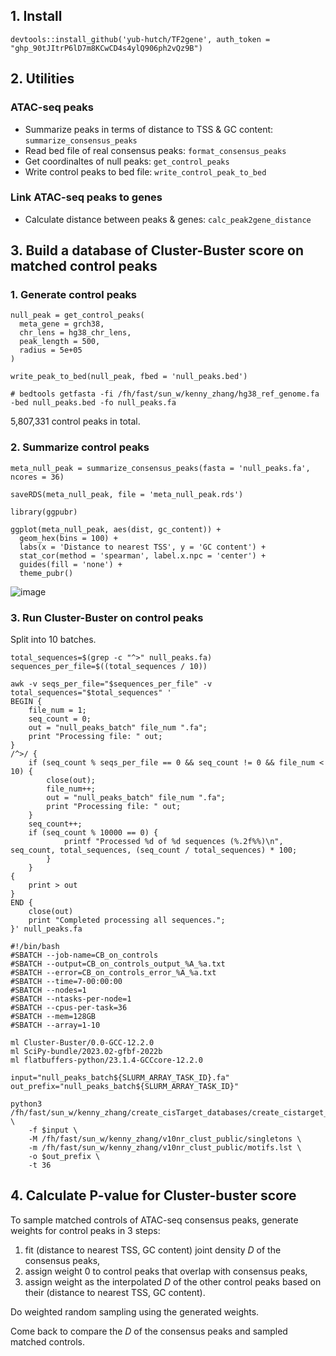 
## 1. Install

`devtools::install_github('yub-hutch/TF2gene', auth_token = "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")`


## 2. Utilities

### ATAC-seq peaks

- Summarize peaks in terms of distance to TSS & GC content: `summarize_consensus_peaks`
- Read bed file of real consensus peaks: `format_consensus_peaks`
- Get coordinaltes of null peaks: `get_control_peaks`
- Write control peaks to bed file: `write_control_peak_to_bed`

### Link ATAC-seq peaks to genes

- Calculate distance between peaks & genes: `calc_peak2gene_distance`


## 3. Build a database of Cluster-Buster score on matched control peaks

### 1. Generate control peaks

```
null_peak = get_control_peaks(
  meta_gene = grch38,
  chr_lens = hg38_chr_lens,
  peak_length = 500,
  radius = 5e+05
)

write_peak_to_bed(null_peak, fbed = 'null_peaks.bed')

# bedtools getfasta -fi /fh/fast/sun_w/kenny_zhang/hg38_ref_genome.fa -bed null_peaks.bed -fo null_peaks.fa
```

5,807,331 control peaks in total.

### 2. Summarize control peaks

```
meta_null_peak = summarize_consensus_peaks(fasta = 'null_peaks.fa', ncores = 36)

saveRDS(meta_null_peak, file = 'meta_null_peak.rds')
```

```
library(ggpubr)

ggplot(meta_null_peak, aes(dist, gc_content)) +
  geom_hex(bins = 100) +
  labs(x = 'Distance to nearest TSS', y = 'GC content') +
  stat_cor(method = 'spearman', label.x.npc = 'center') +
  guides(fill = 'none') +
  theme_pubr()
```

![image](https://github.com/user-attachments/assets/fc180974-f8f8-4e0e-960a-002805a9a711)

### 3. Run Cluster-Buster on control peaks

Split into 10 batches.

```
total_sequences=$(grep -c "^>" null_peaks.fa)
sequences_per_file=$((total_sequences / 10))

awk -v seqs_per_file="$sequences_per_file" -v total_sequences="$total_sequences" '
BEGIN {
    file_num = 1;
    seq_count = 0;
    out = "null_peaks_batch" file_num ".fa";
    print "Processing file: " out;
}
/^>/ {
    if (seq_count % seqs_per_file == 0 && seq_count != 0 && file_num < 10) {
        close(out);
        file_num++;
        out = "null_peaks_batch" file_num ".fa";
        print "Processing file: " out;
    }
    seq_count++;
    if (seq_count % 10000 == 0) {
            printf "Processed %d of %d sequences (%.2f%%)\n", seq_count, total_sequences, (seq_count / total_sequences) * 100;
        }
    }
{
    print > out
}
END {
    close(out)
    print "Completed processing all sequences.";
}' null_peaks.fa
```

```
#!/bin/bash
#SBATCH --job-name=CB_on_controls
#SBATCH --output=CB_on_controls_output_%A_%a.txt
#SBATCH --error=CB_on_controls_error_%A_%a.txt
#SBATCH --time=7-00:00:00
#SBATCH --nodes=1
#SBATCH --ntasks-per-node=1
#SBATCH --cpus-per-task=36
#SBATCH --mem=128GB
#SBATCH --array=1-10

ml Cluster-Buster/0.0-GCC-12.2.0
ml SciPy-bundle/2023.02-gfbf-2022b
ml flatbuffers-python/23.1.4-GCCcore-12.2.0

input="null_peaks_batch${SLURM_ARRAY_TASK_ID}.fa"
out_prefix="null_peaks_batch${SLURM_ARRAY_TASK_ID}"

python3 /fh/fast/sun_w/kenny_zhang/create_cisTarget_databases/create_cistarget_motif_databases.py \
    -f $input \
    -M /fh/fast/sun_w/kenny_zhang/v10nr_clust_public/singletons \
    -m /fh/fast/sun_w/kenny_zhang/v10nr_clust_public/motifs.lst \
    -o $out_prefix \
    -t 36
```

## 4. Calculate P-value for Cluster-buster score

To sample matched controls of ATAC-seq consensus peaks, generate weights for control peaks in 3 steps:
1. fit (distance to nearest TSS, GC content) joint density $D$ of the consensus peaks,
2. assign weight 0 to control peaks that overlap with consensus peaks,
3. assign weight as the interpolated $D$ of the other control peaks based on their (distance to nearest TSS, GC content).

Do weighted random sampling using the generated weights.

Come back to compare the $D$ of the consensus peaks and sampled matched controls.
